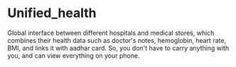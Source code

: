 # Unified_health
Global interface between different hospitals and medical stores, which combines their health data such as doctor's notes, hemoglobin, heart rate, BMI, and links it with aadhar card. So, you don't have to carry anything with you, and can view everything on your phone.
